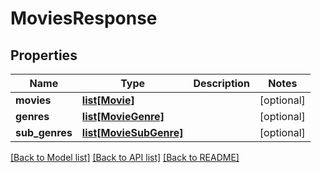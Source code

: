 # MoviesResponse

## Properties
Name | Type | Description | Notes
------------ | ------------- | ------------- | -------------
**movies** | [**list[Movie]**](Movie.md) |  | [optional] 
**genres** | [**list[MovieGenre]**](MovieGenre.md) |  | [optional] 
**sub_genres** | [**list[MovieSubGenre]**](MovieSubGenre.md) |  | [optional] 

[[Back to Model list]](../README.md#documentation-for-models) [[Back to API list]](../README.md#documentation-for-api-endpoints) [[Back to README]](../README.md)

